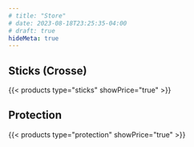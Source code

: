 ```yaml
---
# title: "Store"
# date: 2023-08-18T23:25:35-04:00
# draft: true
hideMeta: true
---
```


## Sticks (Crosse)

{{< products type="sticks" showPrice="true" >}}

## Protection

{{< products type="protection" showPrice="true" >}}
